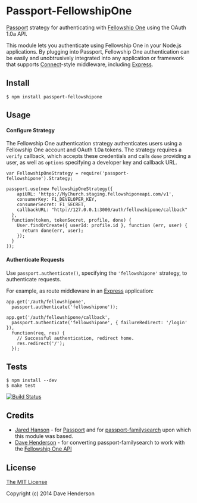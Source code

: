 # Passport-FellowshipOne

[Passport](http://passportjs.org/) strategy for authenticating with [Fellowship One](http://developer.fellowshipone.org) using the OAuth 1.0a API.

This module lets you authenticate using Fellowship One in your Node.js
applications. By plugging into Passport, Fellowship One authentication can be
easily and unobtrusively integrated into any application or framework that
supports [Connect](http://www.senchalabs.org/connect/)-style middleware,
including [Express](http://expressjs.com/).

## Install

    $ npm install passport-fellowshipone

## Usage

#### Configure Strategy

The Fellowship One authentication strategy authenticates users using a
Fellowship One account and OAuth 1.0a tokens. The strategy requires a `verify`
callback, which accepts these credentials and calls `done` providing a user, as
well as `options` specifying a developer key and callback URL.

    var FellowshipOneStrategy = require('passport-fellowshipone').Strategy;

    passport.use(new FellowshipOneStrategy({
		apiURL: 'https://MyChurch.staging.fellowshiponeapi.com/v1',
        consumerKey: F1_DEVELOPER_KEY,
        consumerSecret: F1_SECRET,
        callbackURL: "http://127.0.0.1:3000/auth/fellowshipone/callback"
      },
      function(token, tokenSecret, profile, done) {
        User.findOrCreate({ userId: profile.id }, function (err, user) {
          return done(err, user);
        });
      }
    ));

#### Authenticate Requests

Use `passport.authenticate()`, specifying the `'fellowshipone'` strategy, to
authenticate requests.

For example, as route middleware in an [Express](http://expressjs.com/)
application:

    app.get('/auth/fellowshipone',
      passport.authenticate('fellowshipone'));
    
    app.get('/auth/fellowshipone/callback', 
      passport.authenticate('fellowshipone', { failureRedirect: '/login' }),
      function(req, res) {
        // Successful authentication, redirect home.
        res.redirect('/');
      });

<!-- Coming soon!
## Examples

For a complete, working example, refer to the [login example](https://github.com/hairyhenderson/passport-fellowshipone/tree/master/examples/login).
-->

## Tests

    $ npm install --dev
    $ make test

[![Build Status](https://secure.travis-ci.org/hairyhenderson/passport-fellowshipone.png)](http://travis-ci.org/hairyhenderson/passport-fellowshipone)

## Credits

  - [Jared Hanson](http://github.com/jaredhanson) - for [Passport](http://passportjs.org/) and for [passport-familysearch](https://github.com/jaredhanson/passport-familysearch) upon which this module was based.
  - [Dave Henderson](http://github.com/hairyhenderson) - for converting passport-familysearch to work with the [Fellowship One API](http://developer.fellowshipone.com/)


## License

[The MIT License](http://opensource.org/licenses/MIT)

Copyright (c) 2014 Dave Henderson
